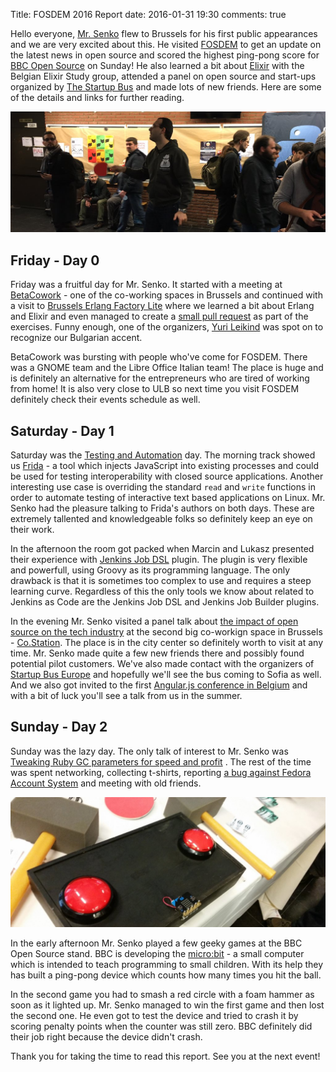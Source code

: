 Title: FOSDEM 2016 Report
date: 2016-01-31 19:30
comments: true

Hello everyone, [Mr. Senko](http://MrSenko.com) flew to Brussels for his first
public appearances and we are very excited about this. He visited
[FOSDEM](http://fosdem.org) to get an update on the latest news in open source
and scored the highest ping-pong score for
[BBC Open Source](https://twitter.com/atodorov_/status/693762736765976576)
on Sunday!
He also learned a bit about [Elixir](http://elixir-lang.org) with the
Belgian Elixir Study group, attended a panel on open source and start-ups
organized by [The Startup Bus](http://europe.startupbus.com)
and made lots of new friends. Here are some of
the details and links for further reading.

![Ping-pong with computers](/images/bbc_ping_pong.jpg "Ping-pong with computers")


Friday - Day 0
--------------

Friday was a fruitful day for Mr. Senko. It started with a meeting at
[BetaCowork](http://betacowork) - one of the co-working spaces in Brussels
and continued with a visit to
[Brussels Erlang Factory Lite](http://www.erlang-factory.com/brussels2016/)
where we learned a bit about Erlang and Elixir and even managed to create a
[small pull request](https://github.com/belgian-elixir-study-group/efl/pull/5)
as part of the exercises. Funny enough, one of the organizers,
[Yuri Leikind](https://twitter.com/less_software) was spot on to recognize our
Bulgarian accent.

BetaCowork was bursting with people who've come for FOSDEM. There was a GNOME
team and the Libre Office Italian team! The place is huge and is definitely
an alternative for the entrepreneurs who are tired of working from home! It
is also very close to ULB so next time you visit FOSDEM definitely check their
events schedule as well.

Saturday - Day 1
-----------------

Saturday was the
[Testing and Automation](https://fosdem.org/2016/schedule/track/testing_and_automation/)
day. The morning track showed us [Frida](http://frida.re) - a tool
which injects JavaScript into existing processes and could be used for testing
interoperability with closed source applications. Another interesting use case
is overriding the standard `read` and `write` functions in order to automate testing
of interactive text based applications on Linux. Mr. Senko had the pleasure talking
to Frida's authors on both days. These are extremely tallented and knowledgeable
folks so definitely keep an eye on their work.

In the afternoon the room got packed when Marcin and Lukasz presented their
experience with
[Jenkins Job DSL](https://github.com/jenkinsci/job-dsl-plugin) plugin.
The plugin is very flexible and powerfull, using Groovy
as its programming language. The only drawback is that it is
sometimes too complex to use and requires a steep learning curve.
Regardless of this the only tools we know about related to
Jenkins as Code are the Jenkins Job DSL and Jenkins Job Builder plugins.


In the evening Mr. Senko visited a panel talk about
[the impact of open source on the tech industry](https://www.eventbrite.com/e/startupbusaccelerate-the-impact-of-open-source-software-on-the-tech-industry-tickets-20869395925)
at the second big co-workign space in Brussels - [Co.Station](http://co-station.com).
The place is in the city center so definitely worth to visit at any time.
Mr. Senko made quite a few new friends there and possibly found potential
pilot customers. We've also made contact with the organizers of
[Startup Bus Europe](http://europe.startupbus.com) and hopefully we'll see
the bus coming to Sofia as well. And we also got invited to the first
[Angular.js conference in Belgium](https://www.linkedin.com/pulse/setting-up-first-angular-conference-belgium-sam-vloeberghs)
and with a bit of luck you'll see a talk from us in the summer.


Sunday - Day 2
---------------

Sunday was the lazy day. The only talk of interest to Mr. Senko was
[Tweaking Ruby GC parameters for speed and profit](https://fosdem.org/2016/schedule/event/tweaking_ruby_gc/)
. The rest of the time was spent networking, collecting t-shirts,
reporting
[a bug against Fedora Account System](https://fedorahosted.org/fedora-infrastructure/ticket/5085)
and meeting with old friends.

![hammer down](/images/bbc_hammer_game.jpg "hammer down")

In the early afternoon Mr. Senko played a few geeky games at the BBC Open Source
stand. BBC is developing the [micro:bit](https://www.microbit.co.uk/) - a small computer which is intended to
teach programming to small children. With its help they has built a ping-pong
device which counts how many times you hit the ball.

In the second game you had to smash a
red circle with a foam hammer as soon as it lighted up. Mr. Senko managed to
win the first game and then lost the second one. He even got to test the device
and tried to crash it by scoring penalty points when the counter was still zero.
BBC definitely did their job right because the device didn't crash.


Thank you for taking the time to read this report. See you at the next event!
